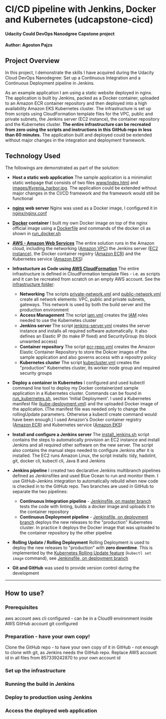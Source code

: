 # CI/CD pipeline with Jenkins, Docker and Kubernetes (udcapstone-cicd)

#### Udacity Could DevOps Nanodgree Capstone project
#### Author: Agoston Pajzs

## Project Overview

In this project, I demonstrate the skills I have acquired during the Udacity Cloud DevOps Nanodegree:
Set up a Continuous Integration and a Continuous Deployment pipeline in Jenkins.

As an example application I am using a static website deployed in nginx.
The application is built by Jenkins, packed as a Docker container, uploaded to an Amazon ECR container repository and then deployed into a high availability Amazon EKS Kubernetes cluster.
The infrastructure is set up from scripts using CloudFormation template files for the VPC, public and private subnets, the Jenkins server (EC2 instance), the container repository and the Kubernetes cluster.
**The entire infrastructure can be recreated from zero using the scripts and instructions in this GitHub repo in less than 60 minutes.**
The application built and deployed could be extended without major changes in the integration and deployment framework.

## Technology Used

The followings are demonstrated as part of the solution:

* **Host a static web application**
The sample application is a minimalist static webpage that consists of two files [www/index.html](https://github.com/agostonp/udcapstone-cicd/blob/master/www/index.html) and [images/Kyrenia_harbor.jpg](https://github.com/agostonp/udcapstone-cicd/blob/master/images/Kyrenia_harbor.jpg).
The application could be extended without major changes in the CI/CD framework and the framework would still be functional

* **[nginx](https://nginx.org/en/docs/) web server**
Nginx was used as a Docker image, I configured it in [nginx/nginx.conf](https://github.com/agostonp/udcapstone-cicd/blob/master/nginx/nginx.conf)

* **[Docker](https://docs.docker.com/) container**
I built my own Docker image on top of the nginx official image using a [Dockerfile](https://github.com/agostonp/udcapstone-cicd/blob/master/Dockerfile) and commands of the docker cli as shown in [run_docker.sh](https://github.com/agostonp/udcapstone-cicd/blob/master/run_docker.sh)

* **[AWS - Amazon Web Services](https://aws.amazon.com)**
The entire solution runs in the Amazon cloud, including the networking ([Amazon VPC](https://aws.amazon.com/vpc/)) the Jenkins server ([EC2 instance](https://aws.amazon.com/ec2/)), the Docker container registry ([Amazon ECR](https://aws.amazon.com/ecr/)) and the Kubernetes service ([Amazon EKS](https://aws.amazon.com/eks/))

* **Infrastucture as Code using [AWS CloudFormation](https://aws.amazon.com/cloudformation/)**
The entire infrastructure is defined in CloudFormation template files - i.e. as scripts and it can be recreated from scratch on an empty AWS account. See the [infrastructure folder](https://github.com/agostonp/udcapstone-cicd/tree/master/infrastructure):
    * **Networking**
    The scripts  [private-network.yml](https://github.com/agostonp/udcapstone-cicd/blob/master/infrastructure/private-network.yml) and [public-network.yml](https://github.com/agostonp/udcapstone-cicd/blob/master/infrastructure/public-network.yml) create all network elements: VPC, public and private subnets, gateways. This network is used by both the build server and the production environment
    * **Access Management**
    The script [iam.yml](https://github.com/agostonp/udcapstone-cicd/blob/master/infrastructure/iam.yml) creates the [IAM](https://aws.amazon.com/iam/) roles needed to use the Kubernetes cluster
    * **Jenkins server**
    The script [jenkins-server.yml](https://github.com/agostonp/udcapstone-cicd/blob/master/infrastructure/jenkins-server.yml) creates the server instance and installs all required software automatically. It also defines an Elastic IP (to make IP fixed) and SecurityGroup (to block unwanted access)
    * **Container repository**
    The script [ecr-repo.yml](https://github.com/agostonp/udcapstone-cicd/blob/master/infrastructure/ecr-repo.yml) creates the Amazon Elastic Container Repository to store the Dokcer images of the sample application and also governs access with a repositry policy
    * **Kubernetes cluster**
    The script [kubecluster.yml](https://github.com/agostonp/udcapstone-cicd/blob/master/infrastructure/kubecluster.yml) creates the "production" Kubernetes cluster, its worker node group and required security groups

* **Deploy a container in Kubernetes**
I configured and used kubectl command line tool to deploy my Docker containerized sample application in a Kubernetes cluster. Commands can be found in [run_kubernetes.sh](https://github.com/agostonp/udcapstone-cicd/blob/master/run_kubernetes.sh), section 'Initial Deployment'. I used a Kubernetes manifest file ([kube-deployment.yml](https://github.com/agostonp/udcapstone-cicd/blob/master/kube-deployment.yml)) and the uploaded Docker image of the application.
(The manifest file was needed only to change the rollingUpdate parameters. Otherwise a kubectl create command would have been enough.)
I used Amazon's Docker container registry ([Amazon ECR](https://aws.amazon.com/ecr/)) and Kubernetes service ([Amazon EKS](https://aws.amazon.com/eks/))

* **Install and configure a Jenkins server**
The [install_jenkins.sh](https://github.com/agostonp/udcapstone-cicd/blob/master/install_jenkins.sh) script contains the steps to automatically provision an EC2 instance and install Jenkins and all required other software on the new server.
The script also contains the manual steps needed to configure Jenkins after it is installed.
The EC2 runs Amazon Linux, the script installs: tidy, hadolint, git, docker cli, kubectl cli, Java 8 and Jenkins

* **Jenkins pipeline**
I created two declarative Jenkins multibranch pipelines defined as Jenkinsfiles and used Blue Ocean to run and monitor them. I use GitHub-Jenkins integration to automatically rebuild when new code is checked in to the GitHub repo. Two branches are used in GitHub to separate the two pipelines:
    * **Continuous Integration pipeline** -  [Jenkinsfile, on master branch](https://github.com/agostonp/udcapstone-cicd/blob/master/Jenkinsfile) tests the code with linting, builds a docker image and uploads it to the container repository
    * **Continuous Deployment pipeline** -  [Jenkinsfile, on deployment branch](https://github.com/agostonp/udcapstone-cicd/blob/deployment/Jenkinsfile) deploys the new releases to the "production" Kubernetes cluster. In practice it deploys the Docker image that was uploaded to the container repository by the other pipeline

* **Rolling Update / Rolling Deployment**
 Rolling Deployment is used to deploy the new releases to "production" with **zero downtime**. This is implemented by the [Kubernetes Rolling Update feature](https://kubernetes.io/docs/tutorials/kubernetes-basics/update/update-intro/) (`kubectl set image` command), see [Jenkinsfile, on deployment branch](https://github.com/agostonp/udcapstone-cicd/blob/deployment/Jenkinsfile)

* **Git and GitHub** was used to provide version control during the development


---

## How to use?

### Prerequisites
aws account
aws cli configured - can be in a Cloud9 environment inside AWS
GitHub account
git configured

### Preparation - have your own copy!
Clone the GitHub repo - to have your own copy of it in GitHub - not enough to clone with git, as Jenkins needs the GitHub repo.
Replace AWS account id in all files from 857339242870 to your own account id

### Set up the infrastructure

### Running the build in Jenkins

### Deploy to production using Jenkins

### Access the deployed web application

